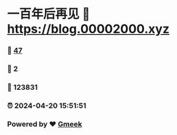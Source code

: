 # 一百年后再见 :link: https://blog.00002000.xyz 
### :page_facing_up: [47](https://blog.00002000.xyz/tag.html) 
### :speech_balloon: 2 
### :hibiscus: 123831 
### :alarm_clock: 2024-04-20 15:51:51 
### Powered by :heart: [Gmeek](https://github.com/Meekdai/Gmeek)
